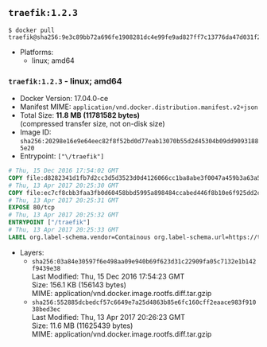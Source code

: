 ## `traefik:1.2.3`

```console
$ docker pull traefik@sha256:9e3c89bb72a696fe1908281dc4e99fe9ad827ff7c13776da47d031f25ad963d2
```

-	Platforms:
	-	linux; amd64

### `traefik:1.2.3` - linux; amd64

-	Docker Version: 17.04.0-ce
-	Manifest MIME: `application/vnd.docker.distribution.manifest.v2+json`
-	Total Size: **11.8 MB (11781582 bytes)**  
	(compressed transfer size, not on-disk size)
-	Image ID: `sha256:20298e16e9e64eec82f8f52bd0d77eab13070b55d2d45304b09dd90931885e20`
-	Entrypoint: `["\/traefik"]`

```dockerfile
# Thu, 15 Dec 2016 17:54:02 GMT
COPY file:d8282341d1fb7d2cc3d5d3523d0d4126066cc1ba8abe3f0047a459b3a63a5653 in /etc/ssl/certs/ 
# Thu, 13 Apr 2017 20:25:30 GMT
COPY file:ec7cf8cbb3faa3fb0d60458bbd5995a898484ccabed446f8b10e6f925dd2cead in / 
# Thu, 13 Apr 2017 20:25:31 GMT
EXPOSE 80/tcp
# Thu, 13 Apr 2017 20:25:32 GMT
ENTRYPOINT ["/traefik"]
# Thu, 13 Apr 2017 20:25:33 GMT
LABEL org.label-schema.vendor=Containous org.label-schema.url=https://traefik.io org.label-schema.name=Traefik org.label-schema.description=A modern reverse-proxy org.label-schema.version=v1.2.3 org.label-schema.docker.schema-version=1.0
```

-	Layers:
	-	`sha256:03a84e30597f6e498aa09e940b69f623d31c22909fa05c7132e1b142f9439e38`  
		Last Modified: Thu, 15 Dec 2016 17:54:23 GMT  
		Size: 156.1 KB (156143 bytes)  
		MIME: application/vnd.docker.image.rootfs.diff.tar.gzip
	-	`sha256:552885dcbedcf57c6649e7a25d4863b85e6fc160cff2eaace983f91038bed3ec`  
		Last Modified: Thu, 13 Apr 2017 20:26:23 GMT  
		Size: 11.6 MB (11625439 bytes)  
		MIME: application/vnd.docker.image.rootfs.diff.tar.gzip
